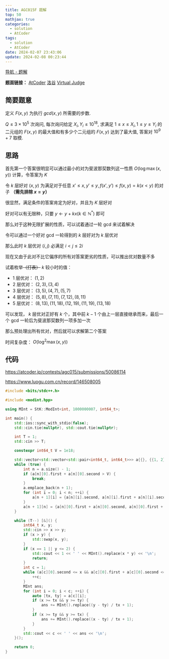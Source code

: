 ```yaml
---
title: AGC015F 题解
top: 50
mathjax: true
categories:
  - solution
  - AtCoder
tags:
  - solution
  - AtCoder
date: 2024-02-07 23:43:06
update: 2024-02-08 00:23:44
---
```


[导航 - 题解](/guide-solution/)

**题面链接：** [AtCoder](https://atcoder.jp/contests/agc015/tasks/agc015_f) [洛谷](https://www.luogu.com.cn/problem/AT_agc015_f) [Virtual Judge](https://vjudge.net/problem/Atcoder-agc015_f)

## 简要题意

定义 $F(x, y)$ 为执行 $gcd(x, y)$ 所需要的步数. 

$Q \le 3 \times 10^5$ 次询问, 每次询问给定 $X_i, Y_i \le 10^18$, 求满足 $1\leqslant x\leqslant X_i, 1\leqslant y\leqslant Y_i$ 的二元组的 $F(x,y)$ 的最大值和有多少个二元组的 $F(x, y)$ 达到了最大值, 答案对 $10^9 + 7$ 取模.

## 思路

首先第一个答案很明显可以通过最小的对为斐波那契数列这一性质 $O(\log \max(x, y))$ 计算，令答案为 $K$

令 $k$ 层好对 $(x, y)$ 为满足对于任意 $x' \le x, y' \le y, f(x', y') \le f(x, y) = k (x < y)$ 的对子 **（需先排除 $x=y$）**

很显然，满足条件的答案肯定为好对，并且为 $K$ 层好对

好对可以有无限种，只要 $y \gets y + kx (k \in \mathbb{N^*})$ 即可

那么对于这种无限扩展的性质，可以试着通过一轮 gcd 来试着解决

令可以通过一个好对 gcd 一轮得到的 $k$ 层好对为 $k$ 层优对

那么此时 $k$ 层优对 $(i, j)$ 必满足 $i < j \le 2i$

现在又由于此对不比它偏序的所有对答案更劣的性质，可以推出优对数量不多

试着枚举~~（打表）~~ $k$ 较小时的值：

- $1$ 层优对： $(1, 2)$
- $2$ 层优对： $(2, 3), (3, 4)$
- $3$ 层优对： $(3, 5), (4, 7), (5, 7)$
- $4$ 层优对： $(5, 8), (7, 11), (7, 12), (8, 11)$
- $5$ 层优对： $(8, 13), (11, 18), (12, 19), (11, 19), (13, 18)$

可以发现， $k$ 层优对正好有 $k$ 个，其中前 $k-1$ 个由上一层直接继承而来，最后一个 gcd 一轮后为斐波那契数列一项多加一次

那么预处理出所有优对，然后就可以求解第二个答案

时间复杂度： $O(\log^2 \max(x, y))$

## 代码

<https://atcoder.jp/contests/agc015/submissions/50086114>

<https://www.luogu.com.cn/record/146508005>

```cpp
#include <bits/stdc++.h>

#include <modint.hpp>

using MInt = StK::ModInt<int, 1000000007, int64_t>;

int main() {
    std::ios::sync_with_stdio(false);
    std::cin.tie(nullptr), std::cout.tie(nullptr);

    int T = 1;
    std::cin >> T;

    constexpr int64_t V = 1e18;

    std::vector<std::vector<std::pair<int64_t, int64_t>>> a{{}, {{1, 2}}};
    while (true) {
        int n = a.size() - 1;
        if (a[n][0].first + a[n][0].second > V) {
            break;
        }
        a.emplace_back(n + 1);
        for (int i = 0; i < n; ++i) {
            a[n + 1][i] = {a[n][i].second, a[n][i].first + a[n][i].second};
        }
        a[n + 1][n] = {a[n][0].first + a[n][0].second, a[n][0].first + a[n][0].first + a[n][0].second};
    }

    while (T--) [&]() {
        int64_t x, y;
        std::cin >> x >> y;
        if (x > y) {
            std::swap(x, y);
        }
        if (x == 1 || y <= 2) {
            std::cout << 1 << ' ' << MInt().replace(x * y) << '\n';
            return;
        }
        int c = 1;
        while (a[c][0].second <= x && a[c][0].first + a[c][0].second <= y) {
            ++c;
        }
        MInt ans;
        for (int i = 0; i < c; ++i) {
            auto [tx, ty] = a[c][i];
            if (x >= tx && y >= ty) {
                ans += MInt().replace((y - ty) / tx + 1);
            }
            if (x >= ty && y >= tx) {
                ans += MInt().replace((x - ty) / tx + 1);
            }
        }
        std::cout << c << ' ' << ans << '\n';
    }();

    return 0;
}

```
